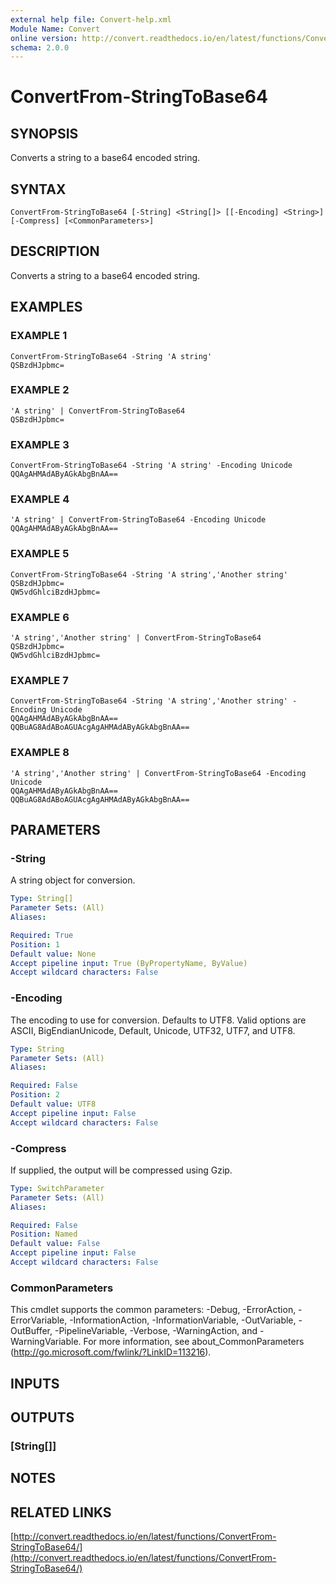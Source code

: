 ```yaml
---
external help file: Convert-help.xml
Module Name: Convert
online version: http://convert.readthedocs.io/en/latest/functions/ConvertFrom-StringToBase64/
schema: 2.0.0
---
```


# ConvertFrom-StringToBase64

## SYNOPSIS
Converts a string to a base64 encoded string.

## SYNTAX

```
ConvertFrom-StringToBase64 [-String] <String[]> [[-Encoding] <String>] [-Compress] [<CommonParameters>]
```

## DESCRIPTION
Converts a string to a base64 encoded string.

## EXAMPLES

### EXAMPLE 1
```
ConvertFrom-StringToBase64 -String 'A string'
QSBzdHJpbmc=
```

### EXAMPLE 2
```
'A string' | ConvertFrom-StringToBase64
QSBzdHJpbmc=
```

### EXAMPLE 3
```
ConvertFrom-StringToBase64 -String 'A string' -Encoding Unicode
QQAgAHMAdAByAGkAbgBnAA==
```

### EXAMPLE 4
```
'A string' | ConvertFrom-StringToBase64 -Encoding Unicode
QQAgAHMAdAByAGkAbgBnAA==
```

### EXAMPLE 5
```
ConvertFrom-StringToBase64 -String 'A string','Another string'
QSBzdHJpbmc=
QW5vdGhlciBzdHJpbmc=
```

### EXAMPLE 6
```
'A string','Another string' | ConvertFrom-StringToBase64
QSBzdHJpbmc=
QW5vdGhlciBzdHJpbmc=
```

### EXAMPLE 7
```
ConvertFrom-StringToBase64 -String 'A string','Another string' -Encoding Unicode
QQAgAHMAdAByAGkAbgBnAA==
QQBuAG8AdABoAGUAcgAgAHMAdAByAGkAbgBnAA==
```

### EXAMPLE 8
```
'A string','Another string' | ConvertFrom-StringToBase64 -Encoding Unicode
QQAgAHMAdAByAGkAbgBnAA==
QQBuAG8AdABoAGUAcgAgAHMAdAByAGkAbgBnAA==
```

## PARAMETERS

### -String
A string object for conversion.

```yaml
Type: String[]
Parameter Sets: (All)
Aliases:

Required: True
Position: 1
Default value: None
Accept pipeline input: True (ByPropertyName, ByValue)
Accept wildcard characters: False
```

### -Encoding
The encoding to use for conversion.
Defaults to UTF8.
Valid options are ASCII, BigEndianUnicode, Default, Unicode, UTF32, UTF7, and UTF8.

```yaml
Type: String
Parameter Sets: (All)
Aliases:

Required: False
Position: 2
Default value: UTF8
Accept pipeline input: False
Accept wildcard characters: False
```

### -Compress
If supplied, the output will be compressed using Gzip.

```yaml
Type: SwitchParameter
Parameter Sets: (All)
Aliases:

Required: False
Position: Named
Default value: False
Accept pipeline input: False
Accept wildcard characters: False
```

### CommonParameters
This cmdlet supports the common parameters: -Debug, -ErrorAction, -ErrorVariable, -InformationAction, -InformationVariable, -OutVariable, -OutBuffer, -PipelineVariable, -Verbose, -WarningAction, and -WarningVariable.
For more information, see about_CommonParameters (http://go.microsoft.com/fwlink/?LinkID=113216).

## INPUTS

## OUTPUTS

### [String[]]
## NOTES

## RELATED LINKS

[http://convert.readthedocs.io/en/latest/functions/ConvertFrom-StringToBase64/](http://convert.readthedocs.io/en/latest/functions/ConvertFrom-StringToBase64/)

